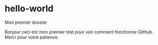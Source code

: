 # hello-world
Mon premier dossier

Bonjour ceci est mon premier test pour voir comment fonctionne GitHub.
Merci pour votre patience.
